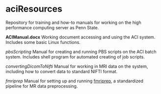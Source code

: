 # aciResources
Repository for training and how-to manuals for working on the high performance computing server as Penn State.

**ACIManual.docx** Working document accessing and using the ACI system. Includes some basic Linux functions.

*pbsScripting* Manual for creating and running PBS scripts on the ACI batch system. Includes shell program for automated creating of job scripts.

*convertingDicomToNifti* Manual for working in MRI data on the system, including how to convert data to standard NIFTI format.

*fmriprep* Manual for setting up and running [fmriprep](https://fmriprep.readthedocs.io/en/stable/index.html), a standardized pipeline for MR data preprocessing.

